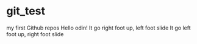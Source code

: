 # git_test
my first Github repos
Hello odin!
It go right foot up, left foot slide
It go left foot up, right foot slide